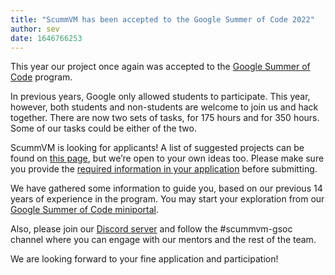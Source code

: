 ```yaml
---
title: "ScummVM has been accepted to the Google Summer of Code 2022"
author: sev
date: 1646766253
---
```

This year our project once again was accepted to the [Google Summer of Code](https://summerofcode.withgoogle.com) program.

In previous years, Google only allowed students to participate. This year, however, both students and non-students are welcome to join us and hack together. There are now two sets of tasks, for 175 hours and for 350 hours. Some of our tasks could be either of the two.

ScummVM is looking for applicants! A list of suggested projects can be found on [this page](https://wiki.scummvm.org/index.php?title=Summer_of_Code/GSoC_Ideas_2022), but we’re open to your own ideas too. Please make sure you provide the [required information in your application](https://wiki.scummvm.org/index.php?title=GSoC_Application) before submitting.

We have gathered some information to guide you, based on our previous 14 years of experience in the program. You may start your exploration from our [Google Summer of Code miniportal](https://wiki.scummvm.org/index.php?title=Summer_of_Code).

Also, please join our [Discord server](https://discord.gg/5D8yTtF) and follow the #scummvm-gsoc channel where you can engage with our mentors and the rest of the team.

We are looking forward to your fine application and participation!
